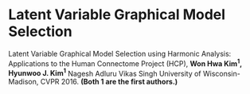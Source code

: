 # Latent Variable Graphical Model Selection 
Latent Variable Graphical Model Selection using Harmonic Analysis: Applications to the Human Connectome Project (HCP), 
**Won Hwa Kim<sup>1</sup>, Hyunwoo J. Kim<sup>1</sup>** Nagesh Adluru Vikas Singh University of Wisconsin-Madison, CVPR 2016.
**(Both 1 are the first authors.)**
